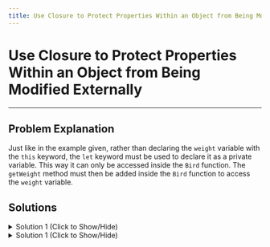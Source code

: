 ```yaml
---
title: Use Closure to Protect Properties Within an Object from Being Modified Externally
---
```

# Use Closure to Protect Properties Within an Object from Being Modified Externally

---
## Problem Explanation

Just like in the example given, rather than declaring the `weight` variable with the `this` keyword, the `let` keyword must be used to declare it as a private variable. This way it can only be accessed inside the `Bird` function. The `getWeight` method must then be added inside the `Bird` function to access the `weight` variable. 

## Solutions
<details><summary>Solution 1 (Click to Show/Hide)</summary>


```javascript
function Bird() {
  let weight = 15;

  this.getWeight = function() {
    return weight;
  };
}
```

</details>

<details><summary>Solution 1 (Click to Show/Hide)</summary>

In ES6 syntax we can make the function a bit less verbose:

```
function Bird() {
  let weight = 15;
  this.getWeight = () => weight;  
}
```

</details>
